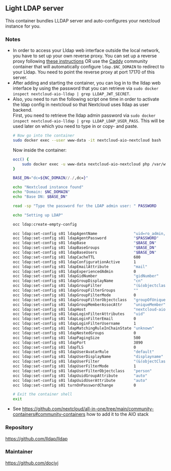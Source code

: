 ## Light LDAP server
This container bundles LLDAP server and auto-configures your nextcloud instance for you.

### Notes
- In order to access your Lldap web interface outside the local network, you have to set up your own reverse proxy. You can set up a reverse proxy following [these instructions](https://github.com/nextcloud/all-in-one/blob/main/reverse-proxy.md) OR use the [Caddy](https://github.com/nextcloud/all-in-one/tree/main/community-containers/caddy) community container that will automatically configure `ldap.$NC_DOMAIN` to redirect to your Lldap. You need to point the reverse proxy at port 17170 of this server.
- After adding and starting the container, you can log in to the lldap web interface by using the password that you can retrieve via `sudo docker inspect nextcloud-aio-lldap | grep LLDAP_JWT_SECRET`.
- Also, you need to run the following script one time in order to activate the ldap config in nextcloud so that Nextcloud uses lldap as user backend.<br>
    First, you need to retrieve the lldap admin password via `sudo docker inspect nextcloud-aio-lldap | grep LLDAP_LDAP_USER_PASS`. This will be used later on which you need to type in or copy- and paste.
    ```bash
    # Now go into the container
    sudo docker exec --user www-data -it nextcloud-aio-nextcloud bash
    ```
    Now inside the container:
    ```bash
    occ() {
        sudo docker exec -u www-data nextcloud-aio-nextcloud php /var/www/html/occ "$@"
    }

    BASE_DN="dc=${NC_DOMAIN//./,dc=}"

    echo "Nextcloud instance found"
    echo "Domain: $NC_DOMAIN"
    echo "Base DN: $BASE_DN"

    read -sp "Type the password for the LDAP admin user: " PASSWORD

    echo "Setting up LDAP"

    occ ldap:create-empty-config

    occ ldap:set-config s01 ldapAgentName                "uid=ro_admin,ou=people,$BASE_DN"
    occ ldap:set-config s01 ldapAgentPassword            "$PASSWORD"
    occ ldap:set-config s01 ldapBase                     "$BASE_DN"
    occ ldap:set-config s01 ldapBaseGroups               "$BASE_DN"
    occ ldap:set-config s01 ldapBaseUsers                "$BASE_DN"
    occ ldap:set-config s01 ldapCacheTTL                 600
    occ ldap:set-config s01 ldapConfigurationActive      1
    occ ldap:set-config s01 ldapEmailAttribute           "mail"
    occ ldap:set-config s01 ldapExperiencedAdmin         0
    occ ldap:set-config s01 ldapGidNumber                "gidNumber"
    occ ldap:set-config s01 ldapGroupDisplayName         "cn"
    occ ldap:set-config s01 ldapGroupFilter              "(&(objectclass=groupOfUniqueNames))"
    occ ldap:set-config s01 ldapGroupFilterGroups        ""
    occ ldap:set-config s01 ldapGroupFilterMode          0
    occ ldap:set-config s01 ldapGroupFilterObjectclass   "groupOfUniqueNames"
    occ ldap:set-config s01 ldapGroupMemberAssocAttr     "uniqueMember"
    occ ldap:set-config s01 ldapHost                     "nextcloud-aio-lldap"
    occ ldap:set-config s01 ldapLoginFilterAttributes    "uid"
    occ ldap:set-config s01 ldapLoginFilterEmail         0
    occ ldap:set-config s01 ldapLoginFilterUsername      1
    occ ldap:set-config s01 ldapMatchingRuleInChainState "unknown"
    occ ldap:set-config s01 ldapNestedGroups             0
    occ ldap:set-config s01 ldapPagingSize               500
    occ ldap:set-config s01 ldapPort                     3890
    occ ldap:set-config s01 ldapTLS                      0
    occ ldap:set-config s01 ldapUserAvatarRule           "default"
    occ ldap:set-config s01 ldapUserDisplayName          "displayname"
    occ ldap:set-config s01 ldapUserFilter               "(&(objectClass=person)(uid=%uid))"
    occ ldap:set-config s01 ldapUserFilterMode           1
    occ ldap:set-config s01 ldapUserFilterObjectclass    "person"
    occ ldap:set-config s01 ldapUuidGroupAttribute       "auto"
    occ ldap:set-config s01 ldapUuidUserAttribute        "auto"
    occ ldap:set-config s01 turnOnPasswordChange         0

    # Exit the container shell
    exit
    ```
- See https://github.com/nextcloud/all-in-one/tree/main/community-containers#community-containers how to add it to the AIO stack

### Repository
https://github.com/lldap/lldap

### Maintainer
https://github.com/docjyj
